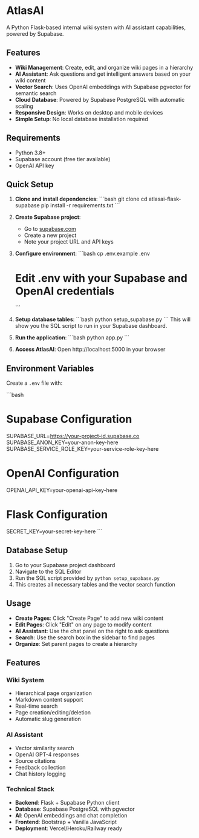 # AtlasAI

A Python Flask-based internal wiki system with AI assistant capabilities, powered by Supabase.

## Features

- **Wiki Management**: Create, edit, and organize wiki pages in a hierarchy
- **AI Assistant**: Ask questions and get intelligent answers based on your wiki content
- **Vector Search**: Uses OpenAI embeddings with Supabase pgvector for semantic search
- **Cloud Database**: Powered by Supabase PostgreSQL with automatic scaling
- **Responsive Design**: Works on desktop and mobile devices
- **Simple Setup**: No local database installation required

## Requirements

- Python 3.8+
- Supabase account (free tier available)
- OpenAI API key

## Quick Setup

1. **Clone and install dependencies**:
   \`\`\`bash
   git clone <your-repo>
   cd atlasai-flask-supabase
   pip install -r requirements.txt
   \`\`\`

2. **Create Supabase project**:
   - Go to [supabase.com](https://supabase.com)
   - Create a new project
   - Note your project URL and API keys

3. **Configure environment**:
   \`\`\`bash
   cp .env.example .env
   # Edit .env with your Supabase and OpenAI credentials
   \`\`\`

4. **Setup database tables**:
   \`\`\`bash
   python setup_supabase.py
   \`\`\`
   This will show you the SQL script to run in your Supabase dashboard.

5. **Run the application**:
   \`\`\`bash
   python app.py
   \`\`\`

6. **Access AtlasAI**:
   Open http://localhost:5000 in your browser

## Environment Variables

Create a `.env` file with:

\`\`\`bash
# Supabase Configuration
SUPABASE_URL=https://your-project-id.supabase.co
SUPABASE_ANON_KEY=your-anon-key-here
SUPABASE_SERVICE_ROLE_KEY=your-service-role-key-here

# OpenAI Configuration
OPENAI_API_KEY=your-openai-api-key-here

# Flask Configuration
SECRET_KEY=your-secret-key-here
\`\`\`

## Database Setup

1. Go to your Supabase project dashboard
2. Navigate to the SQL Editor
3. Run the SQL script provided by `python setup_supabase.py`
4. This creates all necessary tables and the vector search function

## Usage

- **Create Pages**: Click "Create Page" to add new wiki content
- **Edit Pages**: Click "Edit" on any page to modify content
- **AI Assistant**: Use the chat panel on the right to ask questions
- **Search**: Use the search box in the sidebar to find pages
- **Organize**: Set parent pages to create a hierarchy

## Features

### Wiki System
- Hierarchical page organization
- Markdown content support
- Real-time search
- Page creation/editing/deletion
- Automatic slug generation

### AI Assistant
- Vector similarity search
- OpenAI GPT-4 responses
- Source citations
- Feedback collection
- Chat history logging

### Technical Stack
- **Backend**: Flask + Supabase Python client
- **Database**: Supabase PostgreSQL with pgvector
- **AI**: OpenAI embeddings and chat completion
- **Frontend**: Bootstrap + Vanilla JavaScript
- **Deployment**: Vercel/Heroku/Railway ready
